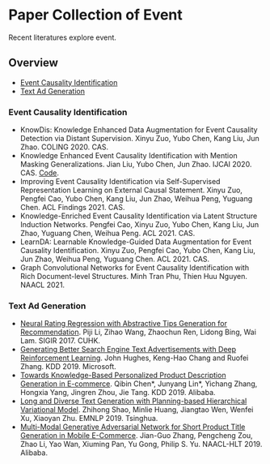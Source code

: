 # Paper Collection of Event

Recent literatures explore event.

## Overview

* [Event Causality Identification](https://github.com/nudtzpan/Event-Papers#event-causality-identification)
* [Text Ad Generation](https://github.com/THUDM/NLP4Rec-Papers#text-ad-generation)

### Event Causality Identification

* KnowDis: Knowledge Enhanced Data Augmentation for Event Causality Detection via Distant Supervision. Xinyu Zuo, Yubo Chen, Kang Liu, Jun Zhao. COLING 2020. CAS.
* Knowledge Enhanced Event Causality Identification with Mention Masking Generalizations. Jian Liu, Yubo Chen, Jun Zhao. IJCAI 2020. CAS. [Code](https://github.com/jianliu-ml/EventCausalityIdentification).
* Improving Event Causality Identification via Self-Supervised Representation Learning on External Causal Statement. Xinyu Zuo, Pengfei Cao, Yubo Chen, Kang Liu, Jun Zhao, Weihua Peng, Yuguang Chen. ACL Findings 2021. CAS.
* Knowledge-Enriched Event Causality Identification via Latent Structure Induction Networks. Pengfei Cao, Xinyu Zuo, Yubo Chen, Kang Liu, Jun Zhao, Yuguang Chen, Weihua Peng. ACL 2021. CAS.
* LearnDA: Learnable Knowledge-Guided Data Augmentation for Event Causality Identification. Xinyu Zuo, Pengfei Cao, Yubo Chen, Kang Liu, Jun Zhao, Weihua Peng, Yuguang Chen. ACL 2021. CAS.
* Graph Convolutional Networks for Event Causality Identification with Rich Document-level Structures. Minh Tran Phu, Thien Huu Nguyen. NAACL 2021.

### Text Ad Generation

* [Neural Rating Regression with Abstractive Tips Generation for Recommendation](https://arxiv.org/pdf/1708.00154). Piji Li, Zihao Wang, Zhaochun Ren, Lidong Bing, Wai Lam. SIGIR 2017. CUHK.
* [Generating Better Search Engine Text Advertisements with Deep Reinforcement Learning](https://www.kdd.org/kdd2019/accepted-papers/view/generating-better-search-engine-text-advertisements-with-deep-reinforcement). John Hughes, Keng-Hao Chang and Ruofei Zhang. KDD 2019. Microsoft.
* [Towards Knowledge-Based Personalized Product Description Generation in E-commerce](https://arxiv.org/abs/1903.12457). Qibin Chen\*, Junyang Lin\*, Yichang Zhang, Hongxia Yang, Jingren Zhou, Jie Tang. KDD 2019. Alibaba.
* [Long and Diverse Text Generation with Planning-based Hierarchical Variational Model](https://arxiv.org/abs/1908.06605). Zhihong Shao, Minlie Huang, Jiangtao Wen, Wenfei Xu, Xiaoyan Zhu. EMNLP 2019. Tsinghua.
* [Multi-Modal Generative Adversarial Network for Short Product Title Generation in Mobile E-Commerce](https://arxiv.org/abs/1904.01735). Jian-Guo Zhang, Pengcheng Zou, Zhao Li, Yao Wan, Xiuming Pan, Yu Gong, Philip S. Yu. NAACL-HLT 2019. Alibaba.
